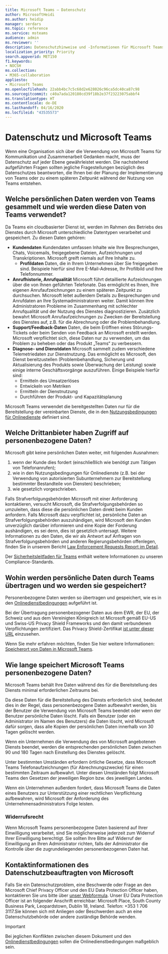 ```yaml
---
title: Microsoft Teams – Datenschutz
author: MicrosoftHeidi
ms.author: heidip
manager: serdars
ms.topic: reference
ms.service: msteams
audience: admin
ms.reviewer: ''
description: Datenschutzhinweise und -Informationen für Microsoft Teams.
localization_priority: Priority
search.appverid: MET150
f1.keywords:
- NOCSH
ms.collection:
- M365-collaboration
appliesto:
- Microsoft Teams
ms.openlocfilehash: 22abb4bc7c5c68d2e628026c96ca5dc40ca87c98
ms.sourcegitcommit: c40a7ada120180cd39f18b2e37f23223075abbf4
ms.translationtype: HT
ms.contentlocale: de-DE
ms.lasthandoff: 04/16/2020
ms.locfileid: "43535573"
---
```

# <a name="privacy-and-microsoft-teams"></a>Datenschutz und Microsoft Teams

Wenn eine Organisation sich über die Verwendung von Microsoft Teams für Kommunikation und Zusammenarbeit Gedanken macht, muss der Datenschutz auf jeder Ebene gewährleistet werden. Die nachstehend aufgeführten Fragen sollten jegliche Fragestellungen bezüglich des Datenschutzes beantworten, die Ihnen bei der Planung der Implementierung von Teams oder zu einem späteren Zeitpunkt während der Nutzung von Teams entstehen.

## <a name="what-personal-data-does-teams-collect-and-how-does-teams-use-this-data"></a>Welche persönlichen Daten werden von Teams gesammelt und wie werden diese Daten von Teams verwendet?

Da Teams ein cloudbasierter Dienst ist, werden im Rahmen des Betriebs des Dienstes durch Microsoft unterschiedliche Datentypen verarbeitet und gespeichert. Zu diesen Daten gehören:

- **Kundendaten** Kundendaten umfassen Inhalte wie Ihre Besprechungen, Chats, Voicemails, freigegebene Dateien, Aufzeichnungen und Transkriptionen. Microsoft greift niemals auf Ihre Inhalte zu.
  - **Profildaten** Daten, die in Ihrem Unternehmen über Sie freigegeben sind. Beispiele hierfür sind Ihre E-Mail-Adresse, Ihr Profilbild und Ihre Telefonnummer.
- **Anrufhistorie, Anrufqualität** Microsoft führt detaillierte Aufzeichnungen über die von Ihnen geführten Telefonate. Das ermöglicht es Ihnen, Ihre eigenen Anrufaufzeichnungen zu einem späteren Zeitpunkt zu durchsuchen. Microsoft leitet außerdem Details zu Besprechungen und Anrufdaten an Ihre Systemadministratoren weiter. Damit können Ihre Administratoren Probleme im Zusammenhang mit schlechter Anrufqualität und der Nutzung des Dienstes diagnostizieren. Zusätzlich bewahrt Microsoft Anrufaufzeichnungen zu Zwecken der Bereitstellung des Dienstes auf, z.B. für die Abrechnung oder die Problembehandlung.
- **Support/Feedback-Daten** Daten, die beim Eröffnen eines Störungs-Tickets oder beim Senden von Feedback an Microsoft erstellt werden. Microsoft verpflichtet sich, diese Daten nur zu verwenden, um das Problem zu beheben oder das Produkt „Teams“ zu verbessern.
- **Diagnose- und Dienstdaten** Microsoft sammelt zudem verschiedene Telemetriedaten zur Dienstnutzung. Das ermöglicht es Microsoft, den Dienst bereitzustellen (Problembehandlung, Sicherung und Aktualisierung des Produkts sowie Überwachung der Leistung) sowie einige interne Geschäftsvorgänge auszuführen. Einige Beispiele hierfür sind:
  - Ermitteln des Umsatzerlöses
  - Entwickeln von Metriken
  - Ermitteln der Dienstnutzung
  - Durchführen der Produkt- und Kapazitätsplanung

Microsoft Teams verwendet die bereitgestellten Daten nur für die Bereitstellung der vereinbarten Dienste, die in den [Nutzungsbedingungen für Onlinedienste](https://go.microsoft.com/fwlink/p/?linkid=2050263) definiert sind.

## <a name="what-third-parties-have-access-to-personal-data"></a>Welche Drittanbieter haben Zugriff auf personenbezogene Daten?

Microsoft gibt keine persönlichen Daten weiter, mit folgenden Ausnahmen:

1. wenn der Kunde dies fordert (einschließlich wie benötigt zum Tätigen von Telefonanrufen);
1. wie in den Nutzungsbedingungen für Onlinedienste (z.B. bei der Verwendung von autorisierten Subunternehmern zur Bereitstellung bestimmter Bestandteile von Diensten) beschrieben;
1. wie gesetzlich vorgeschrieben.

Falls Strafverfolgungsbehörden Microsoft mit einer Anforderung kontaktieren, versucht Microsoft, die Strafverfolgungsbehörden so umzuleiten, dass diese die persönlichen Daten direkt beim Kunden anfordern. Falls Microsoft dazu verpflichtet ist, persönliche Daten an Strafverfolgungsbehörden auszuhändigen, wird Microsoft den Kunden unverzüglich darüber informieren und eine Kopie der Forderung aushändigen, es sei denn, dies ist gesetzlich untersagt. Weitere Informationen zu den Daten, die wir als Antwort auf Anfragen von Strafverfolgungsbehörden und anderen Regierungsbehörden offenlegen, finden Sie in unserem Bericht [Law Enforcement Requests Report im Detail](https://www.microsoft.com/about/corporate-responsibility/lerr/).

Der [Sicherheitsleitfaden für Teams](https://docs.microsoft.com/microsoftteams/security-compliance-overview#compliance-standards) enthält weitere Informationen zu unseren Compliance-Standards.

## <a name="where-does-teams-transfer-and-store-personal-data"></a>Wohin werden persönliche Daten durch Teams übertragen und wo werden sie gespeichert?

Personenbezogene Daten werden so übertragen und gespeichert, wie es in den [Onlinedienstbedingungen](https://go.microsoft.com/fwlink/p/?linkid=2050263) aufgeführt ist.

Bei der Übertragung personenbezogener Daten aus dem EWR, der EU, der Schweiz und aus dem Vereinigten Königreich ist Microsoft gemäß EU-US und Swiss-US Privacy Shield Frameworks und den damit verbundenen Verpflichtungen zertifiziert. Das Privacy Shield-Zertifikat [ist unter dieser URL](https://www.privacyshield.gov/participant?id=a2zt0000000KzNaAAK&status=Active) einzusehen.

Wenn Sie mehr erfahren möchten, finden Sie hier weitere Informationen: [Speicherort von Daten in Microsoft Teams](location-of-data-in-teams.md).

## <a name="how-long-does-microsoft-teams-retain-personal-data"></a>Wie lange speichert Microsoft Teams personenbezogene Daten?

Microsoft Teams behält Ihre Daten während des für die Bereitstellung des Diensts minimal erforderlichen Zeitraums bei.

Da diese Daten für die Bereitstellung des Diensts erforderlich sind, bedeutet dies in der Regel, dass personenbezogene Daten aufbewahrt werden, bis der Benutzer die Verwendung von Microsoft Teams beendet oder wenn der Benutzer persönliche Daten löscht.  Falls ein Benutzer (oder ein Administrator im Namen des Benutzers) die Daten löscht, wird Microsoft dafür sorgen, dass alle Kopien der persönlichen Daten innerhalb von 30 Tagen gelöscht werden.

Wenn ein Unternehmen die Verwendung des von Microsoft angebotenen Diensts beendet, werden die entsprechenden persönlichen Daten zwischen 90 und 180 Tagen nach Einstellung des Dienstes gelöscht.

Unter bestimmten Umständen erfordern örtliche Gesetze, dass Microsoft Teams Telefonaufzeichnungen (für Abrechnungszwecke) für einen bestimmten Zeitraum aufbewahrt. Unter diesen Umständen folgt Microsoft Teams den Gesetzen der jeweiligen Region bzw. des jeweiligen Landes.

Wenn ein Unternehmen außerdem fordert, dass Microsoft Teams die Daten eines Benutzers zur Unterstützung einer rechtlichen Verpflichtung aufbewahren, wird Microsoft der Anforderung des Unternehmensadministrators Folge leisten.

### <a name="right-to-withdraw-consent"></a>Widerrufsrecht

Wenn Microsoft Teams personenbezogene Daten basierend auf Ihrer Einwilligung verarbeitet, sind Sie möglicherweise jederzeit zum Widerruf Ihrer Einwilligung berechtigt. Sie sollten Ihre Bitte auf Widerruf der Einwilligung an Ihren Administrator richten, falls der Administrator die Kontrolle über die zugrundeliegenden personenbezogenen Daten hat.

## <a name="contact-details-of-microsofts-data-protection-officer"></a>Kontaktinformationen des Datenschutzbeauftragten von Microsoft

Falls Sie ein Datenschutzproblem, eine Beschwerde oder Frage an den Microsoft Chief Privacy Officer und den EU Data Protection Officer haben, kontaktieren Sie uns bitte über [unser Webformula](https://go.microsoft.com/fwlink/?LinkId=321116). Unser EU Data Protection Officer ist an folgender Anschrift erreichbar: Microsoft Place, South County Business Park, Leopardstown, Dublin 18, Ireland. Telefon: +353 1 706 3117.Sie können sich mit Anliegen oder Beschwerden auch an eine Datenschutzbehörde oder andere zuständige Behörde wenden.

> [!IMPORTANT]
> Bei jeglichen Konflikten zwischen diesem Dokument und den [Onlinedienstbedingungen](https://go.microsoft.com/fwlink/p/?linkid=2050263) sollen die Onlinedienstbedingungen maßgeblich sein.
